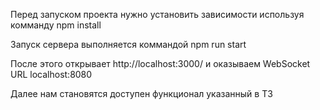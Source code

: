Перед запуском проекта нужно установить зависимости используя комманду 
npm install

Запуск сервера выполняется коммандой
npm run start

После этого открывает http://localhost:3000/ и оказываем WebSocket URL localhost:8080

Далее нам становятся доступен функционал указанный в ТЗ